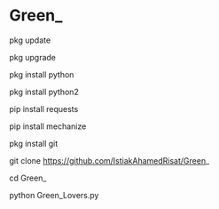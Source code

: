 # Green_


pkg update

pkg upgrade

pkg install python

pkg install python2

pip install requests

pip install mechanize

pkg install git

git clone https://github.com/IstiakAhamedRisat/Green_

cd Green_

python Green_Lovers.py
